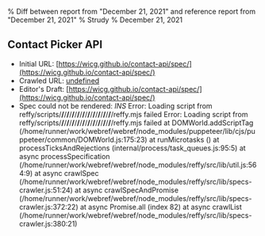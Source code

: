 % Diff between report from "December 21, 2021" and reference report from "December 21, 2021"
% Strudy
% December 21, 2021

## Contact Picker API

- Initial URL: [https://wicg.github.io/contact-api/spec/](https://wicg.github.io/contact-api/spec/)
- Crawled URL: [undefined](undefined)
- Editor's Draft: [https://wicg.github.io/contact-api/spec/](https://wicg.github.io/contact-api/spec/)
- Spec could not be rendered: *INS* Error: Loading script from reffy/scripts/__/__/__/__/__/__/__/__/__/__/__/__/__/__/__/__/__/__/__/__/reffy.mjs failed Error: Loading script from reffy/scripts/__/__/__/__/__/__/__/__/__/__/__/__/__/__/__/__/__/__/__/__/reffy.mjs failed
    at DOMWorld.addScriptTag (/home/runner/work/webref/webref/node_modules/puppeteer/lib/cjs/puppeteer/common/DOMWorld.js:175:23)
    at runMicrotasks (<anonymous>)
    at processTicksAndRejections (internal/process/task_queues.js:95:5)
    at async processSpecification (/home/runner/work/webref/webref/node_modules/reffy/src/lib/util.js:564:9)
    at async crawlSpec (/home/runner/work/webref/webref/node_modules/reffy/src/lib/specs-crawler.js:51:24)
    at async crawlSpecAndPromise (/home/runner/work/webref/webref/node_modules/reffy/src/lib/specs-crawler.js:372:22)
    at async Promise.all (index 82)
    at async crawlList (/home/runner/work/webref/webref/node_modules/reffy/src/lib/specs-crawler.js:380:21)



